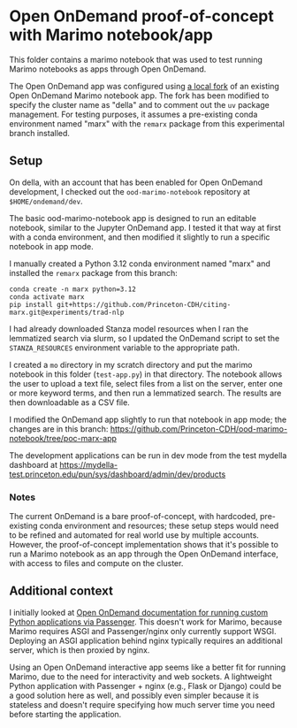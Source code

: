 # Open OnDemand proof-of-concept with Marimo notebook/app

This folder contains a marimo notebook that was used to test running Marimo notebooks as apps through Open OnDemand.

The Open OnDemand app was configured using [a local fork](https://github.com/Princeton-CDH/ood-marimo-notebook) of an existing Open OnDemand Marimo notebook app. The fork has been modified to specify the cluster name as "della" and to comment out the `uv` package management. For testing purposes, it assumes a pre-existing conda environment named "marx" with the `remarx` package from this experimental branch installed.

## Setup

On della, with an account that has been enabled for Open OnDemand development, I checked out the `ood-marimo-notebook` repository at
`$HOME/ondemand/dev`.

The basic ood-marimo-notebook app is designed to run an editable notebook, similar to the Jupyter OnDemand app. I tested it that way at first with a conda environment, and then modified it slightly to run a specific notebook in app mode.

I manually created a Python 3.12 conda environment named "marx" and installed the `remarx` package from this branch:

```
conda create -n marx python=3.12
conda activate marx
pip install git+https://github.com/Princeton-CDH/citing-marx.git@experiments/trad-nlp
```

I had already downloaded Stanza model resources when I ran the lemmatized search via slurm, so I updated the OnDemand script to set the `STANZA_RESOURCES` environment variable to the appropriate path.

I created a `mo` directory in my scratch directory and put the marimo notebook in this folder (`test-app.py`) in that directory. The notebook allows the user to upload a text file, select files from a list on the server, enter one or more keyword terms, and then run a lemmatized search. The results are then downloadable as a CSV file.

I modified the OnDemand app slightly to run that notebook in app mode; the changes are in this branch: https://github.com/Princeton-CDH/ood-marimo-notebook/tree/poc-marx-app

The development applications can be run in dev mode from the test mydella dashboard at https://mydella-test.princeton.edu/pun/sys/dashboard/admin/dev/products

### Notes

The current OnDemand is a bare proof-of-concept, with hardcoded, pre-existing conda environment and resources; these setup steps would need to be refined and automated for real world use by multiple accounts. However, the proof-of-concept implementation shows that it's possible to run a Marimo notebook as an app through the Open OnDemand interface, with access to files and compute on the cluster.

## Additional context

I initially looked at [Open OnDemand documentation for running custom Python applications via Passenger](https://osc.github.io/ood-documentation/latest/tutorials/tutorials-passenger-apps.html). This doesn't work for Marimo, because Marimo requires ASGI and Passenger/nginx only currently support WSGI. Deploying an ASGI application behind nginx typically requires an additional server, which is then proxied by nginx.

Using an Open OnDemand interactive app seems like a better fit for running Marimo, due to the need for interactivity and web sockets. A lightweight Python application with Passenger + nginx (e.g., Flask or Django) could be a good solution here as well, and possibly even simpler because it is stateless and doesn't require specifying how much server time you need before starting the application.
